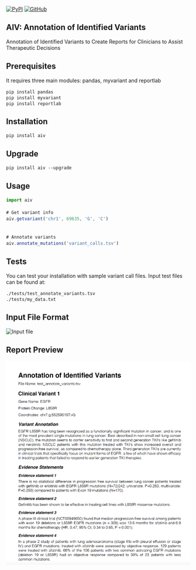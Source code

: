 [![PyPI](https://img.shields.io/pypi/v/aiv)](https://pypi.org/project/aiv/)  [![GitHub](https://img.shields.io/github/license/nesegunes/aiv)](https://pypi.org/project/aiv/)

## AIV: Annotation of Identified Variants

Annotation of Identified Variants to Create Reports for Clinicians to Assist Therapeutic Decisions

## Prerequisites

It requires three main modules: pandas, myvariant and reportlab

```
pip install pandas
pip install myvariant
pip install reportlab
```

## Installation

```
pip install aiv
```

## Upgrade

```
pip install aiv --upgrade
```

## Usage

```javascript
import aiv

# Get variant info 
aiv.getvariant('chr1', 69635, 'G', 'C')


# Annotate variants
aiv.annotate_mutations('variant_calls.tsv')
```
## Tests

You can test your installation with sample variant call files. Input test files can be found at: 

```
./tests/test_annotate_variants.tsv
./tests/my_data.txt
```
## Input File Format

![Input file]()


## Report Preview

![Output file](https://github.com/nesegunes/aiv/blob/master/images/report.png?raw=true)
